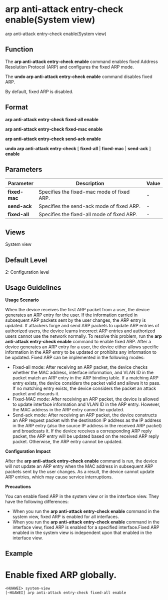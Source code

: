 arp anti-attack entry-check enable(System view)
===============================================

arp anti-attack entry-check enable(System view)

Function
--------



The **arp anti-attack entry-check enable** command enables fixed Address Resolution Protocol (ARP) and configures the fixed ARP mode.

The **undo arp anti-attack entry-check enable** command disables fixed ARP.



By default, fixed ARP is disabled.


Format
------

**arp anti-attack entry-check fixed-all enable**

**arp anti-attack entry-check fixed-mac enable**

**arp anti-attack entry-check send-ack enable**

**undo arp anti-attack entry-check** [ **fixed-all** | **fixed-mac** | **send-ack** ] **enable**


Parameters
----------

| Parameter | Description | Value |
| --- | --- | --- |
| **fixed-mac** | Specifies the fixed-mac mode of fixed ARP. | - |
| **send-ack** | Specifies the send-ack mode of fixed ARP. | - |
| **fixed-all** | Specifies the fixed-all mode of fixed ARP. | - |



Views
-----

System view


Default Level
-------------

2: Configuration level


Usage Guidelines
----------------

**Usage Scenario**

When the device receives the first ARP packet from a user, the device generates an ARP entry for the user. If the information carried in subsequent ARP packets sent by the user changes, the ARP entry is updated. If attackers forge and send ARP packets to update ARP entries of authorized users, the device learns incorrect ARP entries and authorized users cannot use the network normally. To resolve this problem, run the **arp anti-attack entry-check enable** command to enable fixed ARP. After a device generates an ARP entry for a user, the device either allows specific information in the ARP entry to be updated or prohibits any information to be updated. Fixed ARP can be implemented in the following modes:

* Fixed-all mode: After receiving an ARP packet, the device checks whether the MAC address, interface information, and VLAN ID in the packet match an ARP entry in the ARP binding table. If a matching ARP entry exists, the device considers the packet valid and allows it to pass. If no matching entry exists, the device considers the packet an attack packet and discards it.
* Fixed-MAC mode: After receiving an ARP packet, the device is allowed to update interface information and VLAN ID in the ARP entry. However, the MAC address in the ARP entry cannot be updated.
* Send-ack mode: After receiving an ARP packet, the device constructs an ARP request packet with the destination IP address as the IP address in the ARP entry (also the source IP address in the received ARP packet) and broadcasts it. If the device receives a corresponding ARP reply packet, the ARP entry will be updated based on the received ARP reply packet. Otherwise, the ARP entry cannot be updated.

**Configuration Impact**



After the **arp anti-attack entry-check enable** command is run, the device will not update an ARP entry when the MAC address in subsequent ARP packets sent by the user changes. As a result, the device cannot update ARP entries, which may cause service interruptions.



**Precautions**

You can enable fixed ARP in the system view or in the interface view. They have the following differences:

* When you run the **arp anti-attack entry-check enable** command in the system view, fixed ARP is enabled for all interfaces.
* When you run the **arp anti-attack entry-check enable** command in the interface view, fixed ARP is enabled for a specified interface.Fixed ARP enabled in the system view is independent upon that enabled in the interface view.


Example
-------

# Enable fixed ARP globally.
```
<HUAWEI> system-view
[~HUAWEI] arp anti-attack entry-check fixed-all enable

```